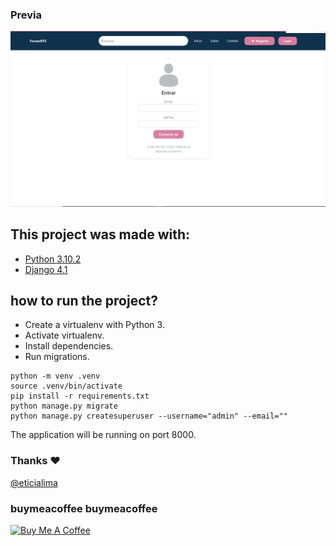 ### Previa

<img src="git/demo.png?raw=true"/> 
 
## This project was made with:

* [Python 3.10.2](https://www.python.org/)
* [Django 4.1](https://www.djangoproject.com/)  

## how to run the project?

* Create a virtualenv with Python 3.
* Activate virtualenv.
* Install dependencies.
* Run migrations.

```
python -m venv .venv
source .venv/bin/activate
pip install -r requirements.txt
python manage.py migrate
python manage.py createsuperuser --username="admin" --email=""
```

The application will be running on port 8000.


### Thanks ❤️
[@eticialima](https://www.instagram.com/eticialima)

### buymeacoffee buymeacoffee

<a href="https://www.buymeacoffee.com/leticialima" target="_blank">
 <img  src="https://cdn.buymeacoffee.com/buttons/default-red.png" alt="Buy Me A Coffee" height="40" width="170">
</a>


